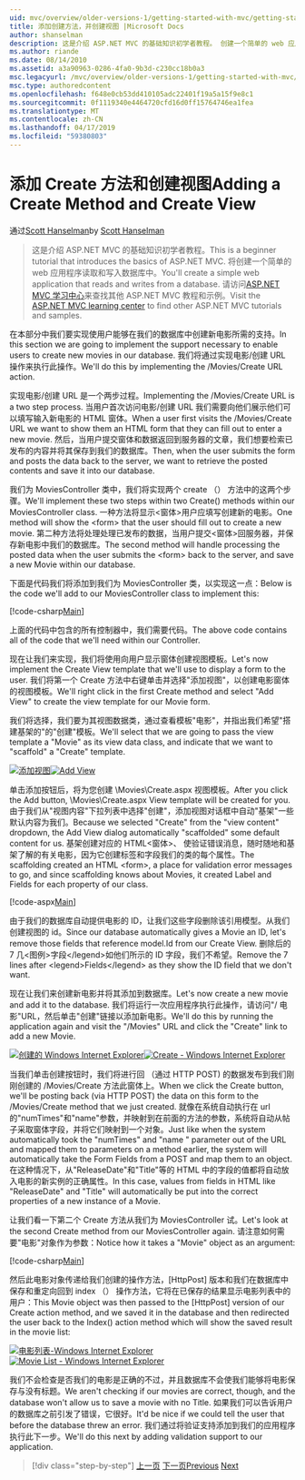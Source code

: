 ```yaml
---
uid: mvc/overview/older-versions-1/getting-started-with-mvc/getting-started-with-mvc-part6
title: 添加创建方法，并创建视图 |Microsoft Docs
author: shanselman
description: 这是介绍 ASP.NET MVC 的基础知识初学者教程。 创建一个简单的 web 应用程序读取和写入数据库中。
ms.author: riande
ms.date: 08/14/2010
ms.assetid: a3a90963-0286-4fa0-9b3d-c230cc18b0a3
msc.legacyurl: /mvc/overview/older-versions-1/getting-started-with-mvc/getting-started-with-mvc-part6
msc.type: authoredcontent
ms.openlocfilehash: f648e0cb53dd410105adc22401f19a5a15f9e8c1
ms.sourcegitcommit: 0f1119340e4464720cfd16d0ff15764746ea1fea
ms.translationtype: MT
ms.contentlocale: zh-CN
ms.lasthandoff: 04/17/2019
ms.locfileid: "59380803"
---
```

# <a name="adding-a-create-method-and-create-view"></a><span data-ttu-id="82aae-104">添加 Create 方法和创建视图</span><span class="sxs-lookup"><span data-stu-id="82aae-104">Adding a Create Method and Create View</span></span>

<span data-ttu-id="82aae-105">通过[Scott Hanselman](https://github.com/shanselman)</span><span class="sxs-lookup"><span data-stu-id="82aae-105">by [Scott Hanselman](https://github.com/shanselman)</span></span>

> <span data-ttu-id="82aae-106">这是介绍 ASP.NET MVC 的基础知识初学者教程。</span><span class="sxs-lookup"><span data-stu-id="82aae-106">This is a beginner tutorial that introduces the basics of ASP.NET MVC.</span></span> <span data-ttu-id="82aae-107">将创建一个简单的 web 应用程序读取和写入数据库中。</span><span class="sxs-lookup"><span data-stu-id="82aae-107">You'll create a simple web application that reads and writes from a database.</span></span> <span data-ttu-id="82aae-108">请访问[ASP.NET MVC 学习中心](../../../index.md)来查找其他 ASP.NET MVC 教程和示例。</span><span class="sxs-lookup"><span data-stu-id="82aae-108">Visit the [ASP.NET MVC learning center](../../../index.md) to find other ASP.NET MVC tutorials and samples.</span></span>


<span data-ttu-id="82aae-109">在本部分中我们要实现使用户能够在我们的数据库中创建新电影所需的支持。</span><span class="sxs-lookup"><span data-stu-id="82aae-109">In this section we are going to implement the support necessary to enable users to create new movies in our database.</span></span> <span data-ttu-id="82aae-110">我们将通过实现电影/创建 URL 操作来执行此操作。</span><span class="sxs-lookup"><span data-stu-id="82aae-110">We'll do this by implementing the /Movies/Create URL action.</span></span>

<span data-ttu-id="82aae-111">实现电影/创建 URL 是一个两步过程。</span><span class="sxs-lookup"><span data-stu-id="82aae-111">Implementing the /Movies/Create URL is a two step process.</span></span> <span data-ttu-id="82aae-112">当用户首次访问电影/创建 URL 我们需要向他们展示他们可以填写输入新电影的 HTML 窗体。</span><span class="sxs-lookup"><span data-stu-id="82aae-112">When a user first visits the /Movies/Create URL we want to show them an HTML form that they can fill out to enter a new movie.</span></span> <span data-ttu-id="82aae-113">然后，当用户提交窗体和数据返回到服务器的文章，我们想要检索已发布的内容并将其保存到我们的数据库。</span><span class="sxs-lookup"><span data-stu-id="82aae-113">Then, when the user submits the form and posts the data back to the server, we want to retrieve the posted contents and save it into our database.</span></span>

<span data-ttu-id="82aae-114">我们为 MoviesController 类中，我们将实现两个 create （） 方法中的这两个步骤。</span><span class="sxs-lookup"><span data-stu-id="82aae-114">We'll implement these two steps within two Create() methods within our MoviesController class.</span></span> <span data-ttu-id="82aae-115">一种方法将显示&lt;窗体&gt;用户应填写创建新的电影。</span><span class="sxs-lookup"><span data-stu-id="82aae-115">One method will show the &lt;form&gt; that the user should fill out to create a new movie.</span></span> <span data-ttu-id="82aae-116">第二种方法将处理处理已发布的数据，当用户提交&lt;窗体&gt;回服务器，并保存新电影中我们的数据库。</span><span class="sxs-lookup"><span data-stu-id="82aae-116">The second method will handle processing the posted data when the user submits the &lt;form&gt; back to the server, and save a new Movie within our database.</span></span>

<span data-ttu-id="82aae-117">下面是代码我们将添加到我们为 MoviesController 类，以实现这一点：</span><span class="sxs-lookup"><span data-stu-id="82aae-117">Below is the code we'll add to our MoviesController class to implement this:</span></span>

[!code-csharp[Main](getting-started-with-mvc-part6/samples/sample1.cs)]

<span data-ttu-id="82aae-118">上面的代码中包含的所有控制器中，我们需要代码。</span><span class="sxs-lookup"><span data-stu-id="82aae-118">The above code contains all of the code that we'll need within our Controller.</span></span>

<span data-ttu-id="82aae-119">现在让我们来实现，我们将使用向用户显示窗体创建视图模板。</span><span class="sxs-lookup"><span data-stu-id="82aae-119">Let's now implement the Create View template that we'll use to display a form to the user.</span></span> <span data-ttu-id="82aae-120">我们将第一个 Create 方法中右键单击并选择"添加视图"，以创建电影窗体的视图模板。</span><span class="sxs-lookup"><span data-stu-id="82aae-120">We'll right click in the first Create method and select "Add View" to create the view template for our Movie form.</span></span>

<span data-ttu-id="82aae-121">我们将选择，我们要为其视图数据类，通过查看模板"电影"，并指出我们希望"搭建基架的"的"创建"模板。</span><span class="sxs-lookup"><span data-stu-id="82aae-121">We'll select that we are going to pass the view template a "Movie" as its view data class, and indicate that we want to "scaffold" a "Create" template.</span></span>

<span data-ttu-id="82aae-122">[![添加视图](getting-started-with-mvc-part6/_static/image2.png)](getting-started-with-mvc-part6/_static/image1.png)</span><span class="sxs-lookup"><span data-stu-id="82aae-122">[![Add View](getting-started-with-mvc-part6/_static/image2.png)](getting-started-with-mvc-part6/_static/image1.png)</span></span>

<span data-ttu-id="82aae-123">单击添加按钮后，将为您创建 \Movies\Create.aspx 视图模板。</span><span class="sxs-lookup"><span data-stu-id="82aae-123">After you click the Add button, \Movies\Create.aspx View template will be created for you.</span></span> <span data-ttu-id="82aae-124">由于我们从"视图内容"下拉列表中选择"创建"，添加视图对话框中自动"基架"一些默认内容为我们。</span><span class="sxs-lookup"><span data-stu-id="82aae-124">Because we selected "Create" from the "view content" dropdown, the Add View dialog automatically "scaffolded" some default content for us.</span></span> <span data-ttu-id="82aae-125">基架创建对应的 HTML&lt;窗体&gt;、 使验证错误消息，随时随地和基架了解的有关电影，因为它创建标签和字段我们的类的每个属性。</span><span class="sxs-lookup"><span data-stu-id="82aae-125">The scaffolding created an HTML &lt;form&gt;, a place for validation error messages to go, and since scaffolding knows about Movies, it created Label and Fields for each property of our class.</span></span>

[!code-aspx[Main](getting-started-with-mvc-part6/samples/sample2.aspx)]

<span data-ttu-id="82aae-126">由于我们的数据库自动提供电影的 ID，让我们这些字段删除该引用模型。从我们创建视图的 id。</span><span class="sxs-lookup"><span data-stu-id="82aae-126">Since our database automatically gives a Movie an ID, let's remove those fields that reference model.Id from our Create View.</span></span> <span data-ttu-id="82aae-127">删除后的 7 几&lt;图例&gt;字段&lt;/legend&gt;如他们所示的 ID 字段，我们不希望。</span><span class="sxs-lookup"><span data-stu-id="82aae-127">Remove the 7 lines after &lt;legend&gt;Fields&lt;/legend&gt; as they show the ID field that we don't want.</span></span>

<span data-ttu-id="82aae-128">现在让我们来创建新电影并将其添加到数据库。</span><span class="sxs-lookup"><span data-stu-id="82aae-128">Let's now create a new movie and add it to the database.</span></span> <span data-ttu-id="82aae-129">我们将运行一次应用程序执行此操作，请访问"/ 电影"URL，然后单击"创建"链接以添加新电影。</span><span class="sxs-lookup"><span data-stu-id="82aae-129">We'll do this by running the application again and visit the "/Movies" URL and click the "Create" link to add a new Movie.</span></span>

<span data-ttu-id="82aae-130">[![创建的 Windows Internet Explorer](getting-started-with-mvc-part6/_static/image4.png)](getting-started-with-mvc-part6/_static/image3.png)</span><span class="sxs-lookup"><span data-stu-id="82aae-130">[![Create - Windows Internet Explorer](getting-started-with-mvc-part6/_static/image4.png)](getting-started-with-mvc-part6/_static/image3.png)</span></span>

<span data-ttu-id="82aae-131">当我们单击创建按钮时，我们将进行回 （通过 HTTP POST) 的数据发布到我们刚刚创建的 /Movies/Create 方法此窗体上。</span><span class="sxs-lookup"><span data-stu-id="82aae-131">When we click the Create button, we'll be posting back (via HTTP POST) the data on this form to the /Movies/Create method that we just created.</span></span> <span data-ttu-id="82aae-132">就像在系统自动执行在 url 的"numTimes"和"name"参数，并映射到在前面的方法的参数，系统将自动从帖子采取窗体字段，并将它们映射到一个对象。</span><span class="sxs-lookup"><span data-stu-id="82aae-132">Just like when the system automatically took the "numTimes" and "name " parameter out of the URL and mapped them to parameters on a method earlier, the system will automatically take the Form Fields from a POST and map them to an object.</span></span> <span data-ttu-id="82aae-133">在这种情况下，从"ReleaseDate"和"Title"等的 HTML 中的字段的值都将自动放入电影的新实例的正确属性。</span><span class="sxs-lookup"><span data-stu-id="82aae-133">In this case, values from fields in HTML like "ReleaseDate" and "Title" will automatically be put into the correct properties of a new instance of a Movie.</span></span>

<span data-ttu-id="82aae-134">让我们看一下第二个 Create 方法从我们为 MoviesController 试。</span><span class="sxs-lookup"><span data-stu-id="82aae-134">Let's look at the second Create method from our MoviesController again.</span></span> <span data-ttu-id="82aae-135">请注意如何需要"电影"对象作为参数：</span><span class="sxs-lookup"><span data-stu-id="82aae-135">Notice how it takes a "Movie" object as an argument:</span></span>

[!code-csharp[Main](getting-started-with-mvc-part6/samples/sample3.cs)]

<span data-ttu-id="82aae-136">然后此电影对象传递给我们创建的操作方法，[HttpPost] 版本和我们在数据库中保存和重定向回到 index （） 操作方法，它将在已保存的结果显示电影列表中的用户：</span><span class="sxs-lookup"><span data-stu-id="82aae-136">This Movie object was then passed to the [HttpPost] version of our Create action method, and we saved it in the database and then redirected the user back to the Index() action method which will show the saved result in the movie list:</span></span>

<span data-ttu-id="82aae-137">[![电影列表-Windows Internet Explorer](getting-started-with-mvc-part6/_static/image6.png)](getting-started-with-mvc-part6/_static/image5.png)</span><span class="sxs-lookup"><span data-stu-id="82aae-137">[![Movie List - Windows Internet Explorer](getting-started-with-mvc-part6/_static/image6.png)](getting-started-with-mvc-part6/_static/image5.png)</span></span>

<span data-ttu-id="82aae-138">我们不会检查是否我们的电影是正确的不过，并且数据库不会使我们能够将电影保存与没有标题。</span><span class="sxs-lookup"><span data-stu-id="82aae-138">We aren't checking if our movies are correct, though, and the database won't allow us to save a movie with no Title.</span></span> <span data-ttu-id="82aae-139">如果我们可以告诉用户的数据库之前引发了错误，它很好。</span><span class="sxs-lookup"><span data-stu-id="82aae-139">It'd be nice if we could tell the user that before the database threw an error.</span></span> <span data-ttu-id="82aae-140">我们通过将验证支持添加到我们的应用程序执行此下一步。</span><span class="sxs-lookup"><span data-stu-id="82aae-140">We'll do this next by adding validation support to our application.</span></span>

> [!div class="step-by-step"]
> <span data-ttu-id="82aae-141">[上一页](getting-started-with-mvc-part5.md)
> [下一页](getting-started-with-mvc-part7.md)</span><span class="sxs-lookup"><span data-stu-id="82aae-141">[Previous](getting-started-with-mvc-part5.md)
[Next](getting-started-with-mvc-part7.md)</span></span>
